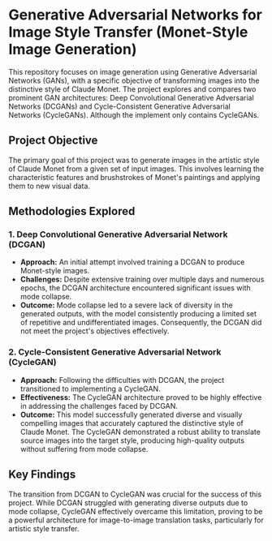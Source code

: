 # Generative Adversarial Networks for Image Style Transfer (Monet-Style Image Generation)

This repository focuses on image generation using Generative Adversarial Networks (GANs), with a specific objective of transforming images into the distinctive style of Claude Monet. The project explores and compares two prominent GAN architectures: Deep Convolutional Generative Adversarial Networks (DCGANs) and Cycle-Consistent Generative Adversarial Networks (CycleGANs). Although the implement only contains CycleGANs.

## Project Objective

The primary goal of this project was to generate images in the artistic style of Claude Monet from a given set of input images. This involves learning the characteristic features and brushstrokes of Monet's paintings and applying them to new visual data.

## Methodologies Explored

### 1. Deep Convolutional Generative Adversarial Network (DCGAN)

* **Approach:** An initial attempt involved training a DCGAN to produce Monet-style images.
* **Challenges:** Despite extensive training over multiple days and numerous epochs, the DCGAN architecture encountered significant issues with mode collapse.
* **Outcome:** Mode collapse led to a severe lack of diversity in the generated outputs, with the model consistently producing a limited set of repetitive and undifferentiated images. Consequently, the DCGAN did not meet the project's objectives effectively.

### 2. Cycle-Consistent Generative Adversarial Network (CycleGAN)

* **Approach:** Following the difficulties with DCGAN, the project transitioned to implementing a CycleGAN.
* **Effectiveness:** The CycleGAN architecture proved to be highly effective in addressing the challenges faced by DCGAN.
* **Outcome:** This model successfully generated diverse and visually compelling images that accurately captured the distinctive style of Claude Monet. The CycleGAN demonstrated a robust ability to translate source images into the target style, producing high-quality outputs without suffering from mode collapse.

## Key Findings

The transition from DCGAN to CycleGAN was crucial for the success of this project. While DCGAN struggled with generating diverse outputs due to mode collapse, CycleGAN effectively overcame this limitation, proving to be a powerful architecture for image-to-image translation tasks, particularly for artistic style transfer.